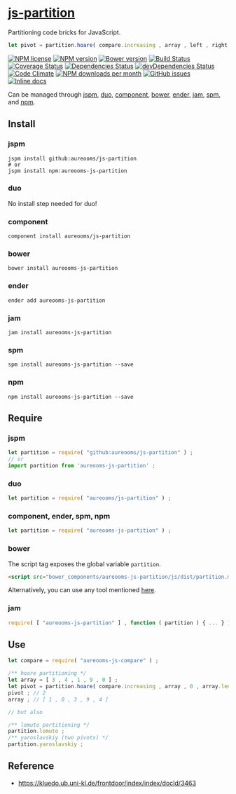 [js-partition](http://aureooms.github.io/js-partition)
==

Partitioning code bricks for JavaScript.

```js
let pivot = partition.hoare( compare.increasing , array , left , right ) ;
```

[![NPM license](http://img.shields.io/npm/l/aureooms-js-partition.svg?style=flat)](https://raw.githubusercontent.com/aureooms/js-partition/master/LICENSE)
[![NPM version](http://img.shields.io/npm/v/aureooms-js-partition.svg?style=flat)](https://www.npmjs.org/package/aureooms-js-partition)
[![Bower version](http://img.shields.io/bower/v/aureooms-js-partition.svg?style=flat)](http://bower.io/search/?q=aureooms-js-partition)
[![Build Status](http://img.shields.io/travis/aureooms/js-partition.svg?style=flat)](https://travis-ci.org/aureooms/js-partition)
[![Coverage Status](http://img.shields.io/coveralls/aureooms/js-partition.svg?style=flat)](https://coveralls.io/r/aureooms/js-partition)
[![Dependencies Status](http://img.shields.io/david/aureooms/js-partition.svg?style=flat)](https://david-dm.org/aureooms/js-partition#info=dependencies)
[![devDependencies Status](http://img.shields.io/david/dev/aureooms/js-partition.svg?style=flat)](https://david-dm.org/aureooms/js-partition#info=devDependencies)
[![Code Climate](http://img.shields.io/codeclimate/github/aureooms/js-partition.svg?style=flat)](https://codeclimate.com/github/aureooms/js-partition)
[![NPM downloads per month](http://img.shields.io/npm/dm/aureooms-js-partition.svg?style=flat)](https://www.npmjs.org/package/aureooms-js-partition)
[![GitHub issues](http://img.shields.io/github/issues/aureooms/js-partition.svg?style=flat)](https://github.com/aureooms/js-partition/issues)
[![Inline docs](http://inch-ci.org/github/aureooms/js-partition.svg?branch=master&style=shields)](http://inch-ci.org/github/aureooms/js-partition)


Can be managed through [jspm](https://github.com/jspm/jspm-cli),
[duo](https://github.com/duojs/duo),
[component](https://github.com/componentjs/component),
[bower](https://github.com/bower/bower),
[ender](https://github.com/ender-js/Ender),
[jam](https://github.com/caolan/jam),
[spm](https://github.com/spmjs/spm),
and [npm](https://github.com/npm/npm).

## Install

### jspm
```terminal
jspm install github:aureooms/js-partition
# or
jspm install npm:aureooms-js-partition
```
### duo
No install step needed for duo!

### component
```terminal
component install aureooms/js-partition
```

### bower
```terminal
bower install aureooms-js-partition
```

### ender
```terminal
ender add aureooms-js-partition
```

### jam
```terminal
jam install aureooms-js-partition
```

### spm
```terminal
spm install aureooms-js-partition --save
```

### npm
```terminal
npm install aureooms-js-partition --save
```

## Require
### jspm
```js
let partition = require( "github:aureooms/js-partition" ) ;
// or
import partition from 'aureooms-js-partition' ;
```
### duo
```js
let partition = require( "aureooms/js-partition" ) ;
```

### component, ender, spm, npm
```js
let partition = require( "aureooms-js-partition" ) ;
```

### bower
The script tag exposes the global variable `partition`.
```html
<script src="bower_components/aureooms-js-partition/js/dist/partition.min.js"></script>
```
Alternatively, you can use any tool mentioned [here](http://bower.io/docs/tools/).

### jam
```js
require( [ "aureooms-js-partition" ] , function ( partition ) { ... } ) ;
```


## Use

```js
let compare = require( "aureooms-js-compare" ) ;

/** hoare partitioning */
let array = [ 3 , 4 , 1 , 9 , 0 ] ;
let pivot = partition.hoare( compare.increasing , array , 0 , array.length ) ;
pivot ; // 2
array ; // [ 1 , 0 , 3 , 9 , 4 ]

// but also

/** lomuto partitioning */
partition.lomuto ;
/** yaroslavskiy (two pivots) */
partition.yaroslavskiy ;
```

## Reference

  - https://kluedo.ub.uni-kl.de/frontdoor/index/index/docId/3463
